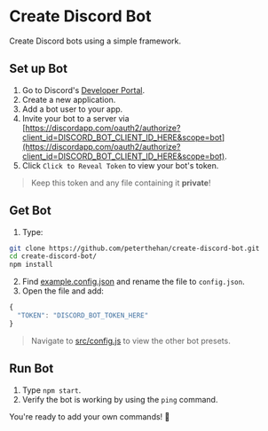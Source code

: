 # Create Discord Bot

Create Discord bots using a simple framework.

## Set up Bot

1. Go to Discord's [Developer Portal](https://discordapp.com/developers/applications/).
2. Create a new application.
3. Add a bot user to your app.
4. Invite your bot to a server via [https://discordapp.com/oauth2/authorize?client_id=DISCORD_BOT_CLIENT_ID_HERE&scope=bot](https://discordapp.com/oauth2/authorize?client_id=DISCORD_BOT_CLIENT_ID_HERE&scope=bot).
5. Click `Click to Reveal Token` to view your bot's token.

> Keep this token and any file containing it **private**!

## Get Bot

1. Type:

```sh
git clone https://github.com/peterthehan/create-discord-bot.git
cd create-discord-bot/
npm install
```

2. Find [example.config.json](https://github.com/peterthehan/create-discord-bot/blob/master/example.config.json) and rename the file to `config.json`.
3. Open the file and add:

```js
{
  "TOKEN": "DISCORD_BOT_TOKEN_HERE"
}
```

> Navigate to [src/config.js](https://github.com/peterthehan/create-discord-bot/blob/master/src/config.js) to view the other bot presets.

## Run Bot

1. Type `npm start`.
2. Verify the bot is working by using the `ping` command.

You're ready to add your own commands! 🎉
